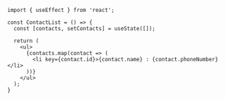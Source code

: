 ```tsx [1]
import { useEffect } from 'react';

const ContactList = () => {
  const [contacts, setContacts] = useState([]);

  return (
    <ul>
      {contacts.map(contact => (
        <li key={contact.id}>{contact.name} : {contact.phoneNumber}</li>
      ))}
    </ul>
  );
}
```
<!-- .element: data-id="code-animation" -->